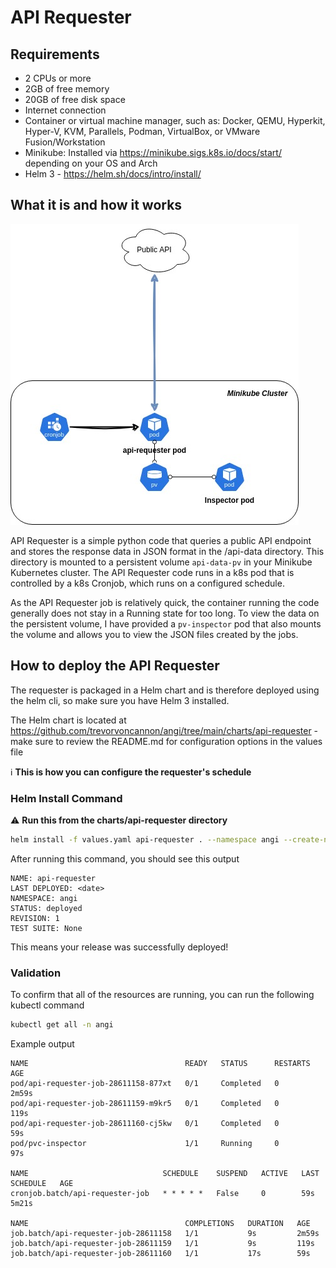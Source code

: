# API Requester

## Requirements
- 2 CPUs or more
- 2GB of free memory
- 20GB of free disk space
- Internet connection
- Container or virtual machine manager, such as: Docker, QEMU, Hyperkit, Hyper-V, KVM, Parallels, Podman, VirtualBox, or VMware Fusion/Workstation
- Minikube: Installed via https://minikube.sigs.k8s.io/docs/start/ depending on your OS and Arch
- Helm 3 - https://helm.sh/docs/intro/install/

## What it is and how it works

![alt text](https://github.com/trevorvoncannon/angi/blob/main/res/angi.jpg?raw=true)

API Requester is a simple python code that queries a public API endpoint and stores the response data in JSON format in the /api-data directory. This directory is mounted to a persistent volume `api-data-pv` in your Minikube Kubernetes cluster. The API Requester code runs in a k8s pod that is controlled by a k8s Cronjob, which runs on a configured schedule.

As the API Requester job is relatively quick, the container running the code generally does not stay in a Running state for too long. To view the data on the persistent volume, I have provided a `pv-inspector` pod that also mounts the volume and allows you to view the JSON files created by the jobs.

## How to deploy the API Requester
The requester is packaged in a Helm chart and is therefore deployed using the helm cli, so make sure you have Helm 3 installed. 

The Helm chart is located at https://github.com/trevorvoncannon/angi/tree/main/charts/api-requester - make sure to review the README.md for configuration options in the values file 

:information_source: **This is how you can configure the requester's schedule**

### Helm Install Command

:warning: **Run this from the charts/api-requester directory**
```bash
helm install -f values.yaml api-requester . --namespace angi --create-namespace
```
After running this command, you should see this output

```
NAME: api-requester
LAST DEPLOYED: <date>
NAMESPACE: angi
STATUS: deployed
REVISION: 1
TEST SUITE: None
```

This means your release was successfully deployed!

### Validation

To confirm that all of the resources are running, you can run the following kubectl command

```bash
kubectl get all -n angi
```

Example output

```
NAME                                   READY   STATUS      RESTARTS   AGE
pod/api-requester-job-28611158-877xt   0/1     Completed   0          2m59s
pod/api-requester-job-28611159-m9kr5   0/1     Completed   0          119s
pod/api-requester-job-28611160-cj5kw   0/1     Completed   0          59s
pod/pvc-inspector                      1/1     Running     0          97s

NAME                              SCHEDULE    SUSPEND   ACTIVE   LAST SCHEDULE   AGE
cronjob.batch/api-requester-job   * * * * *   False     0        59s             5m21s

NAME                                   COMPLETIONS   DURATION   AGE
job.batch/api-requester-job-28611158   1/1           9s         2m59s
job.batch/api-requester-job-28611159   1/1           9s         119s
job.batch/api-requester-job-28611160   1/1           17s        59s
```
